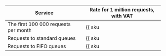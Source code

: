 Service | Rate for 1 million requests, with VAT
----- | -----
The first 100 000 requests per month | {{ sku|ILS|ymq.queue.std.requests|string }} 
Requests to standard queues | {{ sku|ILS|ymq.queue.std.requests|pricingRate.0.1|string }}
Requests to FIFO queues | {{ sku|ILS|ymq.queue.fifo.requests|pricingRate.0.1|string }}

